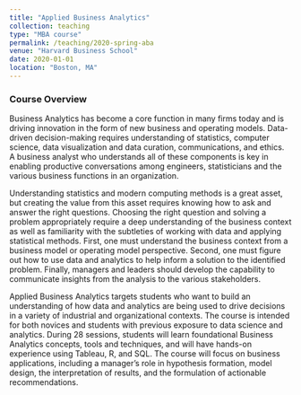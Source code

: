 ```yaml
---
title: "Applied Business Analytics"
collection: teaching
type: "MBA course"
permalink: /teaching/2020-spring-aba
venue: "Harvard Business School"
date: 2020-01-01
location: "Boston, MA"
---
```


### Course Overview

Business Analytics has become a core function in many firms today and is driving innovation in the form of new business and operating models. Data-driven decision-making requires understanding of statistics, computer science, data visualization and data curation, communications, and ethics. A business analyst who understands all of these components is key in enabling productive conversations among engineers, statisticians and the various business functions in an organization.

Understanding statistics and modern computing methods is a great asset, but creating the value from this asset requires knowing how to ask and answer the right questions. Choosing the right question and solving a problem appropriately require a deep understanding of the business context as well as familiarity with the subtleties of working with data and applying statistical methods. First, one must understand the business context from a business model or operating model perspective. Second, one must figure out how to use data and analytics to help inform a solution to the identified problem. Finally, managers and leaders should develop the capability to communicate insights from the analysis to the various stakeholders.

Applied Business Analytics targets students who want to build an understanding of how data and analytics are being used to drive decisions in a variety of industrial and organizational contexts. The course is intended for both novices and students with previous exposure to data science and analytics. During 28 sessions, students will learn foundational Business Analytics concepts, tools and techniques, and will have hands-on experience using Tableau, R, and SQL. The course will focus on business applications, including a manager’s role in hypothesis formation, model design, the interpretation of results, and the formulation of actionable recommendations.